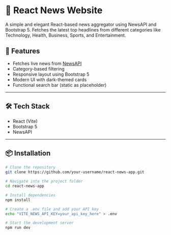 # 📰 React News Website

A simple and elegant React-based news aggregator using NewsAPI and Bootstrap 5. Fetches the latest top headlines from different categories like Technology, Health, Business, Sports, and Entertainment.    


## 🚀 Features

- Fetches live news from [NewsAPI](https://newsapi.org/)
- Category-based filtering
- Responsive layout using Bootstrap 5
- Modern UI with dark-themed cards
- Functional search bar (static as placeholder)  

---

## 🛠 Tech Stack

- React (Vite)
- Bootstrap 5
- NewsAPI

---

## 📦 Installation

```bash
# Clone the repository
git clone https://github.com/your-username/react-news-app.git

# Navigate into the project folder
cd react-news-app

# Install dependencies
npm install

# Create a .env file and add your API key
echo "VITE_NEWS_API_KEY=your_api_key_here" > .env

# Start the development server
npm run dev
